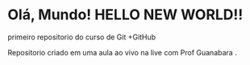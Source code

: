 # Olá, Mundo! HELLO NEW WORLD!!
 primeiro repositorio do curso de Git +GitHub

 Repositorio criado em uma aula ao vivo na live com Prof Guanabara .
